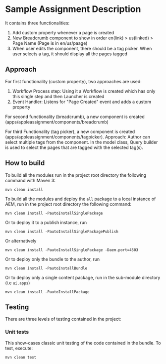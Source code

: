 # Sample Assignment Description

It contains three functionalities:
1.  Add custom property whenever a page is created
2.  New Breadcrumb component to show in order en(link) > us(linked) > Page Name (Page is in en/us/paage)
3.  When user edits the component, there should be a tag picker. When user selects a tag, it should display all the pages tagged  

## Approach

For first functionality (custom property), two approaches are used:
1.  Workflow Process step: Using it a Workflow is created which has only this single step and then Launcher is created
2.  Event Handler: Listens for "Page Created" event and adds a custom property

For second functionality (breadcrumb), a new component is created (apps/appleassignment/components/breadcrumb)

For third Functionality (tag picker), a new component is created (apps/appleassignment/components/tagpicker). 
Approach: Author can select multiple tags from the component. In the model class, Query builder is used to select 
the pages that are tagged with the selected tag(s).   

## How to build

To build all the modules run in the project root directory the following command with Maven 3:

    mvn clean install

To build all the modules and deploy the `all` package to a local instance of AEM, run in the project root directory the following command:

    mvn clean install -PautoInstallSinglePackage

Or to deploy it to a publish instance, run

    mvn clean install -PautoInstallSinglePackagePublish

Or alternatively

    mvn clean install -PautoInstallSinglePackage -Daem.port=4503

Or to deploy only the bundle to the author, run

    mvn clean install -PautoInstallBundle

Or to deploy only a single content package, run in the sub-module directory (i.e `ui.apps`)

    mvn clean install -PautoInstallPackage

## Testing

There are three levels of testing contained in the project:

### Unit tests

This show-cases classic unit testing of the code contained in the bundle. To
test, execute:

    mvn clean test